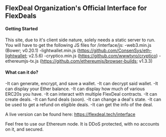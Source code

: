 ## FlexDeal Organization's Official Interface for FlexDeals

#### Getting Started
This site, due to it's client side nature, solely needs a static server to run. You will have to get the following JS files for /interface/js:
-web3.min.js (Bower; v0.20.1)
-lightwallet.min.js (https://github.com/ConsenSys/eth-lightwallet; v2.5.6)
-cryptico.min.js (https://github.com/wwwtyro/cryptico)
-ethereumjs-tx.js (https://github.com/ethereumjs/browser-builds; v1.3.3)

#### What can it do?
-It can generate, encrypt, and save a wallet.
-It can decrypt said wallet.
-It can display your Ether balance.
-It can display how much of various ERC20s you have.
-It can interact with multiple FlexDeal contracts.
-It can create deals.
-It can fund deals (soon).
-It can change a deal's state. 
-It can be used to get a refund on eligible deals.
-It can get the info of the deal.

A live version can be found here: https://flexdeal.tech/interface

Feel free to use our Ethereum node. It is DDoS protected, with no accounts on it, and secured. 
